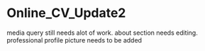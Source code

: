 # Online_CV_Update2
media query still needs alot of work.
about section needs editing.
professional profile picture needs to be added
